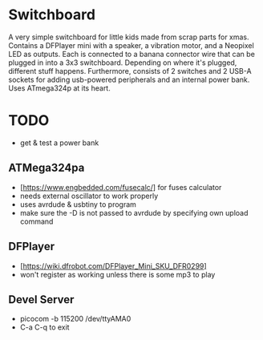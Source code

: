 # Switchboard 

A very simple switchboard for little kids made from scrap parts for xmas. Contains a DFPlayer mini with a speaker, a vibration motor, and a Neopixel LED as outputs. Each is connected to a banana connector wire that can be plugged in into a 3x3 switchboard. Depending on where it's plugged, different stuff happens. Furthermore, consists of 2 switches and 2 USB-A sockets for adding usb-powered peripherals and an internal power bank. Uses ATmega324p at its heart. 

# TODO 

- get & test a power bank


## ATMega324pa

- [https://www.engbedded.com/fusecalc/] for fuses calculator
- needs external oscillator to work properly
- uses avrdude & usbtiny to program
- make sure the -D is not passed to avrdude by specifying own upload command

## DFPlayer

- [https://wiki.dfrobot.com/DFPlayer_Mini_SKU_DFR0299] 
- won't register as working unless there is some mp3 to play

## Devel Server

- picocom -b 115200 /dev/ttyAMA0
- C-a C-q to exit
